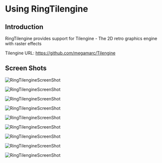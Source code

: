 # Using RingTilengine 

## Introduction

RingTilengine provides support for Tilengine - The 2D retro graphics engine with raster effects

Tilengine URL: https://github.com/megamarc/Tilengine

## Screen Shots

![RingTilengineScreenShot](https://github.com/ring-lang/ring/blob/master/documents/source/tilengine_shot1.png)

![RingTilengineScreenShot](https://github.com/ring-lang/ring/blob/master/documents/source/tilengine_shot2.png)

![RingTilengineScreenShot](https://github.com/ring-lang/ring/blob/master/documents/source/tilengine_shot3.png)

![RingTilengineScreenShot](https://github.com/ring-lang/ring/blob/master/documents/source/tilengine_shot4.png)

![RingTilengineScreenShot](https://github.com/ring-lang/ring/blob/master/documents/source/tilengine_shot5.png)

![RingTilengineScreenShot](https://github.com/ring-lang/ring/blob/master/documents/source/tilengine_shot6.png)

![RingTilengineScreenShot](https://github.com/ring-lang/ring/blob/master/documents/source/tilengine_shot7.png)

![RingTilengineScreenShot](https://github.com/ring-lang/ring/blob/master/documents/source/tilengine_shot8.png)

![RingTilengineScreenShot](https://github.com/ring-lang/ring/blob/master/documents/source/tilengine_shot9.png)




